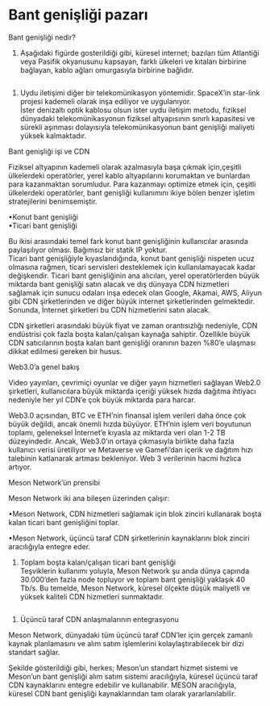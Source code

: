 # Bant genişliği pazarı

Bant genişliği nedir?

1. Aşağıdaki figürde gosterildiği gibi, küresel internet; bazıları tüm Atlantiği veya Pasifik okyanusunu kapsayan, farklı ülkeleri ve kıtaları birbirine bağlayan, kablo ağları omurgasıyla birbirine bağlıdır.

<figure><img src="https://pz-hzaeny.meson.network/wp-content/uploads/2022/08/bandwidth-in-web3-01.1104f493-1024x575.png" alt=""><figcaption></figcaption></figure>

1. Uydu iletişimi diğer bir telekomünikasyon yöntemidir. SpaceX’in star-link projesi kademeli olarak inşa ediliyor ve uygulanıyor.\
   İster denizaltı optik kablosu olsun ister uydu iletişim metodu, fiziksel dünyadaki telekomünikasyonun fiziksel altyapısının sınırlı kapasitesi ve sürekli aşınması dolayısıyla telekomünikasyonun bant genişliği maliyeti yüksek kalmaktadır.

Bant genişliği işi ve CDN

Fiziksel altyapının kademeli olarak azalmasıyla başa çıkmak için,çeşitli ülkelerdeki operatörler, yerel kablo altyapılarını korumaktan ve bunlardan para kazanmaktan sorumludur. Para kazanmayı optimize etmek için, çeşitli ülkelerdeki operatörler, bant genişliği kullanımını ikiye bölen benzer işletim stratejilerini benimsemiştir.

•Konut bant genişliği\
•Ticari bant genişliği

Bu ikisi arasındaki temel fark konut bant genişliğinin kullanıcılar arasında paylaşılıyor olması. Bağımsız bir statik IP yoktur.\
Ticari bant genişliğiyle kıyaslandığında, konut bant genişliği nispeten ucuz olmasına rağmen, ticari servisleri desteklemek için kullanılamayacak kadar değişkendir. Ticari bant genişliğinin ana alıcıları, yerel operatörlerden büyük miktarda bant genişliği satın alacak ve dış dünyaya CDN hizmetleri sağlamak için sunucu odaları inşa edecek olan Google, Akamai, AWS, Aliyun gibi CDN şirketlerinden ve diğer büyük internet şirketlerinden gelmektedir. Sonunda, İnternet şirketleri bu CDN hizmetlerini satın alacak.

CDN şirketleri arasındaki büyük fiyat ve zaman orantısızlığı nedeniyle, CDN endüstrisi çok fazla boşta kalan/çalışan kaynağa sahiptir. Özellikle büyük CDN satıcılarının boşta kalan bant genişliği oranının bazen %80’e ulaşması dikkat edilmesi gereken bir husus.

Web3.0’a genel bakış

Video yayınları, çevrimiçi oyunlar ve diğer yayın hizmetleri sağlayan Web2.0 şirketleri, kullanıcılara büyük miktarda içeriği yüksek hızda dağıtma ihtiyacı nedeniyle her yıl CDN’e çok büyük miktarda para harcar.

Web3.0 açısından, BTC ve ETH’nin finansal işlem verileri daha önce çok büyük değildi, ancak önemli hızda büyüyor. ETH’nin işlem veri boyutunun toplamı, geleneksel İnternet’e kıyasla az miktarda veri olan 1-2 TB düzeyindedir. Ancak, Web3.0’ın ortaya çıkmasıyla birlikte daha fazla kullanıcı verisi üretiliyor ve Metaverse ve Gamefi’dan içerik ve dağıtım hızı talebinin katlanarak artması bekleniyor. Web 3 verilerinin hacmi hızlıca artıyor.

Meson Network’ün prensibi

Meson Network iki ana bileşen üzerinden çalışır:

•Meson Network, CDN hizmetleri sağlamak için blok zinciri kullanarak boşta kalan ticari bant genişliğini toplar.

•Meson Network, üçüncü taraf CDN şirketlerinin kaynaklarını blok zinciri aracılığıyla entegre eder.

1. Toplam boşta kalan/çalışan ticari bant genişliği\
   Teşviklerin kullanımı yoluyla, Meson Network şu anda dünya çapında 30.000’den fazla node topluyor ve toplam bant genişliği yaklaşık 40 Tb/s. Bu temelde, Meson Network, küresel ölçekte düşük maliyetli ve yüksek kaliteli CDN hizmetleri sunmaktadır.

<figure><img src="https://pz-hzaeny.meson.network/wp-content/uploads/2022/08/bandwidth-in-web3-03.f5358262-1024x512.png" alt=""><figcaption></figcaption></figure>

1. Üçüncü taraf CDN anlaşmalarının entegrasyonu

Meson Network, dünyadaki tüm üçüncü taraf CDN’ler için gerçek zamanlı kaynak planlamasını ve alım satım işlemlerini kolaylaştırabilecek bir dizi standart sağlar.

Şekilde gösterildiği gibi, herkes; Meson’un standart hizmet sistemi ve Meson’un bant genişliği alım satım sistemi aracılığıyla, küresel üçüncü taraf CDN kaynaklarını entegre edebilir ve kullanabilir. MESON aracılığıyla, küresel CDN bant genişliği kaynaklarından tam olarak yararlanılabilir.

<figure><img src="https://pz-hzaeny.meson.network/wp-content/uploads/2022/08/bandwidth-in-web3-02.5b647d76-1024x666.png" alt=""><figcaption></figcaption></figure>
